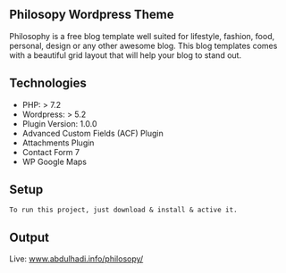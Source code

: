 ## Philosopy Wordpress Theme
Philosophy is a free blog template well suited for lifestyle, fashion, food, personal, design or any other awesome blog. This blog templates comes with a beautiful grid layout that will help your blog to stand out.

## Technologies
* PHP: > 7.2
* Wordpress: > 5.2
* Plugin Version: 1.0.0
* Advanced Custom Fields (ACF) Plugin
* Attachments Plugin
* Contact Form 7
* WP Google Maps

## Setup
```
To run this project, just download & install & active it.
```

## Output
Live: www.abdulhadi.info/philosopy/
